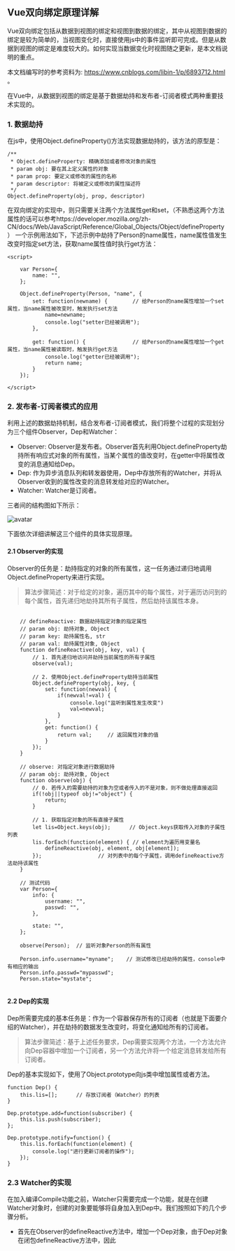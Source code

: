 ## Vue双向绑定原理详解

Vue双向绑定包括从数据到视图的绑定和视图到数据的绑定，其中从视图到数据的绑定是较为简单的，当视图变化时，直接使用js中的事件监听即可完成。但是从数据到视图的绑定是难度较大的。如何实现当数据变化时视图随之更新，是本文档说明的重点。

本文档编写时的参考资料为: https://www.cnblogs.com/libin-1/p/6893712.html 。

在Vue中，从数据到视图的绑定是基于数据劫持和发布者-订阅者模式两种重要技术实现的。

### 1. 数据劫持
在js中，使用Object.defineProperty()方法实现数据劫持的，该方法的原型是：

```
/** 
 * Object.defineProperty: 精确添加或者修改对象的属性
 * param obj: 要在其上定义属性的对象
 * param prop: 要定义或修改的属性的名称
 * param descriptor: 将被定义或修改的属性描述符
 */
Object.defineProperty(obj, prop, descriptor)
```
在双向绑定的实现中，则只需要关注两个方法属性get和set，（不熟悉这两个方法属性的话可以参考https://developer.mozilla.org/zh-CN/docs/Web/JavaScript/Reference/Global_Objects/Object/defineProperty ） 一个示例用法如下，下述示例中劫持了Person的name属性，name属性值发生改变时指定set方法，获取name属性值时执行get方法：

```
<script>
    
    var Person={
        name: "",
    };

    Object.defineProperty(Person, "name", {   
        set: function(newname) {        // 给Person的name属性增加一个set属性，当name属性被改变时，触发执行set方法
            name=newname;
            console.log("setter已经被调用");
        },

        get: function() {               // 给Person的name属性增加一个get属性，当name属性被读取时，触发执行get方法
            console.log("getter已经被调用");
            return name;
        }
    });

</script>
```

### 2. 发布者-订阅者模式的应用
利用上述的数据劫持机制，结合发布者-订阅者模式，我们将整个过程的实现划分为三个组件Observer，Dep和Watcher：
+ Observer: Observer是发布者。Observer首先利用Object.defineProperty劫持所有响应式对象的所有属性，当某个属性的值改变时，在getter中将属性改变的消息通知给Dep。
+ Dep: 作为异步消息队列和转发器使用，Dep中存放所有的Watcher，并将从Observer收到的属性改变的消息转发给对应的Watcher。
+ Watcher: Watcher是订阅者。

三者间的结构图如下所示：

![avatar](https://images2015.cnblogs.com/blog/938664/201705/938664-20170522225458132-1434604303.png)

下面依次详细讲解这三个组件的具体实现原理。

#### 2.1 Observer的实现
Observer的任务是：劫持指定的对象的所有属性，这一任务通过递归地调用Object.defineProperty来进行实现。

> 算法步骤简述：对于给定的对象，遍历其中的每个属性，对于遍历访问到的每个属性，首先递归地劫持其所有子属性，然后劫持该属性本身。

```

    // defineReactive: 数据劫持指定对象的指定属性
    // param obj: 劫持对象, Object
    // param key: 劫持属性名, str
    // param val: 劫持属性对象, Object
    function defineReactive(obj, key, val) {
        // 1. 首先递归地访问并劫持当前属性的所有子属性
        observe(val);

        // 2. 使用Object.defineProperty劫持当前属性
        Object.defineProperty(obj, key, {
            set: function(newval) {
                if(newval!=val) {
                    console.log("监听到属性发生改变")
                    val=newval;
                }
            },
            get: function() {
                return val;     // 返回属性对象的值
            }
        });
    }
    
    // observe: 对指定对象进行数据劫持
    // param obj: 劫持对象, Object
    function observe(obj) {
        // 0. 若传入的需要劫持的对象为空或者传入的不是对象，则不做处理直接返回
        if(!obj||typeof obj!="object") {
            return;
        }

        // 1. 获取指定对象的所有直接子属性
        let lis=Object.keys(obj);      // Object.keys获取传入对象的子属性列表
        lis.forEach(function(element) { // element为遍历用变量名
            defineReactive(obj, element, obj[element]);
        });                  // 对列表中的每个子属性，调用defineReactive方法劫持该属性
    }

    // 测试代码
    var Person={
        info: {
            username: "",
            passwd: "",
        },

        state: "",
    };

    observe(Person);  // 监听对象Person的所有属性

    Person.info.username="myname";    // 测试修改已经劫持的属性，console中有相应的输出
    Person.info.passwd="mypasswd";
    Person.state="mystate";    


```

#### 2.2 Dep的实现
Dep所需要完成的基本任务是：作为一个容器保存所有的订阅者（也就是下面要介绍的Watcher），并在劫持的数据发生改变时，将变化通知给所有的订阅者。

> 算法步骤简述：基于上述任务要求，Dep需要实现两个方法，一个方法允许向Dep容器中增加一个订阅者，另一个方法允许将一个给定消息转发给所有订阅者。

Dep的基本实现如下，使用了Object.prototype向js类中增加属性或者方法。

```
function Dep() {
    this.lis=[];      // 存放订阅者（Watcher）的列表
}

Dep.prototype.add=function(subscriber) {
    this.lis.push(subscriber);
};

Dep.prototype.notify=function() {
    this.lis.forEach(function(element) {
        console.log("进行更新订阅者的操作");
    });
}
```

### 2.3 Watcher的实现
在加入编译Compile功能之前，Watcher只需要完成一个功能，就是在创建Watcher对象时，创建的对象要能够将自身加入到Dep中。我们按照如下的几个步骤分析。
+ 首先在Observer的defineReactive方法中，增加一个Dep对象，由于Dep对象在闭包defineReactive方法中，因此

